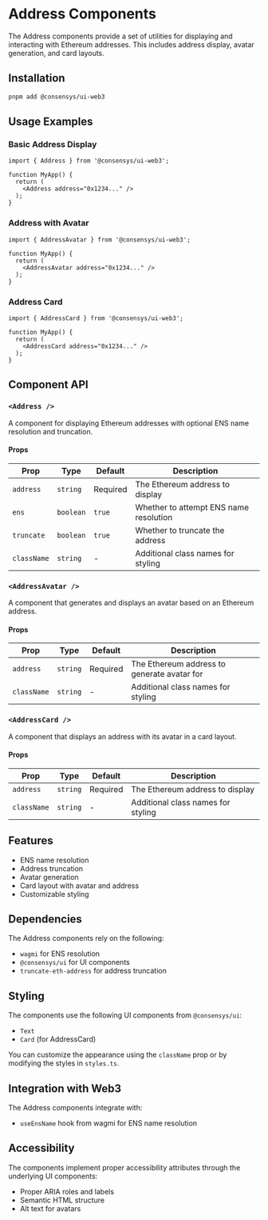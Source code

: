 # Address Components

The Address components provide a set of utilities for displaying and interacting with Ethereum addresses. This includes address display, avatar generation, and card layouts.

## Installation

```bash
pnpm add @consensys/ui-web3
```

## Usage Examples

### Basic Address Display

```tsx
import { Address } from '@consensys/ui-web3';

function MyApp() {
  return (
    <Address address="0x1234..." />
  );
}
```

### Address with Avatar

```tsx
import { AddressAvatar } from '@consensys/ui-web3';

function MyApp() {
  return (
    <AddressAvatar address="0x1234..." />
  );
}
```

### Address Card

```tsx
import { AddressCard } from '@consensys/ui-web3';

function MyApp() {
  return (
    <AddressCard address="0x1234..." />
  );
}
```

## Component API

### `<Address />`

A component for displaying Ethereum addresses with optional ENS name resolution and truncation.

#### Props

| Prop | Type | Default | Description |
|------|------|---------|-------------|
| `address` | `string` | Required | The Ethereum address to display |
| `ens` | `boolean` | `true` | Whether to attempt ENS name resolution |
| `truncate` | `boolean` | `true` | Whether to truncate the address |
| `className` | `string` | - | Additional class names for styling |

### `<AddressAvatar />`

A component that generates and displays an avatar based on an Ethereum address.

#### Props

| Prop | Type | Default | Description |
|------|------|---------|-------------|
| `address` | `string` | Required | The Ethereum address to generate avatar for |
| `className` | `string` | - | Additional class names for styling |

### `<AddressCard />`

A component that displays an address with its avatar in a card layout.

#### Props

| Prop | Type | Default | Description |
|------|------|---------|-------------|
| `address` | `string` | Required | The Ethereum address to display |
| `className` | `string` | - | Additional class names for styling |

## Features

- ENS name resolution
- Address truncation
- Avatar generation
- Card layout with avatar and address
- Customizable styling

## Dependencies

The Address components rely on the following:
- `wagmi` for ENS resolution
- `@consensys/ui` for UI components
- `truncate-eth-address` for address truncation

## Styling

The components use the following UI components from `@consensys/ui`:
- `Text`
- `Card` (for AddressCard)

You can customize the appearance using the `className` prop or by modifying the styles in `styles.ts`.

## Integration with Web3

The Address components integrate with:
- `useEnsName` hook from wagmi for ENS name resolution

## Accessibility

The components implement proper accessibility attributes through the underlying UI components:
- Proper ARIA roles and labels
- Semantic HTML structure
- Alt text for avatars 